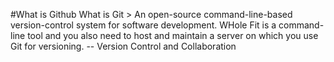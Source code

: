 #What is Github
What is Git > An open-source command-line-based version-control system for software development. WHole Fit is a command-line tool and you also need to host and maintain a server on which you use Git for versioning.
-- Version Control and Collaboration 
